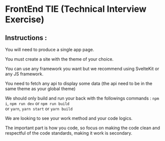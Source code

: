 # FrontEnd TIE (Technical Interview Exercise)
 
## Instructions :
 
You will need to produce a single app page.

You must create a site with the theme of your choice.

You can use any framework you want but we recommend using SvelteKit or any JS framework.

You need to fetch any api to display some data (the api  need to be in the same theme as your global theme)

We should only build and run your back with the followings commands : 
`npm i`, `npm run dev` or `npm run build`  
or
`yarn`, `yarn start` or `yarn build`

We are looking to see your work method and your code logics.

The important part is how you code, so focus on making the code clean and respectful of the code standards, making it work is secondary.
